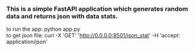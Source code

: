 ### This is a simple FastAPI application which generates random data and returns json with data stats.

to run the app: python app.py\
to get json file: curl -X 'GET' 'http://0.0.0.0:8501/json_stat' -H 'accept: application/json'
